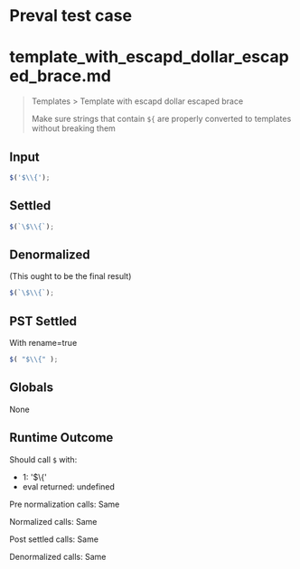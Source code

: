 # Preval test case

# template_with_escapd_dollar_escaped_brace.md

> Templates > Template with escapd dollar escaped brace
>
> Make sure strings that contain `${` are properly converted to templates without breaking them

## Input

`````js filename=intro
$('$\\{');
`````


## Settled


`````js filename=intro
$(`\$\\{`);
`````


## Denormalized
(This ought to be the final result)

`````js filename=intro
$(`\$\\{`);
`````


## PST Settled
With rename=true

`````js filename=intro
$( "$\\{" );
`````


## Globals


None


## Runtime Outcome


Should call `$` with:
 - 1: '$\\{'
 - eval returned: undefined

Pre normalization calls: Same

Normalized calls: Same

Post settled calls: Same

Denormalized calls: Same
